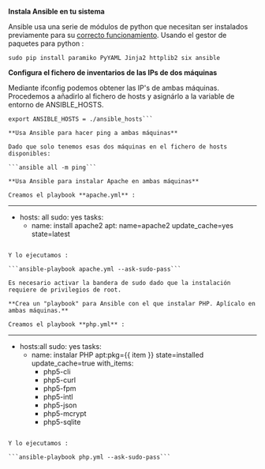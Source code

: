 **Instala Ansible en tu sistema**

Ansible usa una serie de módulos de python que necesitan ser instalados previamente para su [correcto funcionamiento](http://docs.ansible.com/ansible/intro_installation.html#getting-ansible). Usando el gestor de paquetes para python :

```sudo pip install paramiko PyYAML Jinja2 httplib2 six ansible```


**Configura el fichero de inventarios de las IPs de dos máquinas**

Mediante ifconfig podemos obtener las IP's de ambas máquinas. Procedemos a añadirlo al fichero de hosts y asignárlo a la variable de entorno de ANSIBLE_HOSTS.


```echo "<IP's>" >> ./ansible_hosts
export ANSIBLE_HOSTS = ./ansible_hosts```

**Usa Ansible para hacer ping a ambas máquinas**

Dado que solo tenemos esas dos máquinas en el fichero de hosts disponibles:

```ansible all -m ping```

**Usa Ansible para instalar Apache en ambas máquinas**

Creamos el playbook **apache.yml** :

```
---
- hosts: all
  sudo: yes
  tasks:
    - name: install apache2
      apt: name=apache2 update_cache=yes state=latest
```

Y lo ejecutamos :

```ansible-playbook apache.yml --ask-sudo-pass```

Es necesario activar la bandera de sudo dado que la instalación requiere de privilegios de root.

**Crea un "playbook" para Ansible con el que instalar PHP. Aplícalo en ambas máquinas.**

Creamos el playbook **php.yml** :

```
---
- hosts:all
  sudo: yes
  tasks:
    - name: instalar PHP
      apt:pkg={{ item }} state=installed update_cache=true
      with_items:
        - php5-cli
        - php5-curl
        - php5-fpm
        - php5-intl
        - php5-json
        - php5-mcrypt
        - php5-sqlite
```

Y lo ejecutamos :

```ansible-playbook php.yml --ask-sudo-pass```

